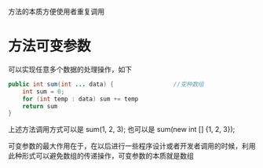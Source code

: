 方法的本质方便使用者重复调用

# 方法可变参数
可以实现任意多个数据的处理操作，如下
```java
public int sum(int ... data) {                 //变种数组
    int sum = 0;
    for (int temp : data) sum += temp
    return sum
}
```
上述方法调用方式可以是 sum(1, 2, 3); 也可以是 sum(new int [] {1, 2, 3});

可变参数的最大作用在于，在以后进行一些程序设计或者开发者调用的时候，利用此种形式可以避免数组的传递操作，可变参数的本质就是数组
